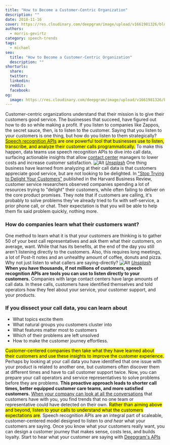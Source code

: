 ```yaml
---
title: "How to Become a Customer-Centric Organization"
description: ""
date: 2018-11-16
cover: https://res.cloudinary.com/deepgram/image/upload/v1661981326/blog/how-to-become-a-customer-centric-organization/how-to-become-customer-centric%402x.jpg
authors:
  - morris-gevirtz
category: speech-trends
tags:
  - michael
seo:
  title: "How to Become a Customer-Centric Organization"
  description: ""
shorturls:
  share: 
  twitter: 
  linkedin: 
  reddit: 
  facebook: 
og:
  image: https://res.cloudinary.com/deepgram/image/upload/v1661981326/blog/how-to-become-a-customer-centric-organization/how-to-become-customer-centric%402x.jpg
---
```


Customer-centric organizations understand that their mission is to give their customers good service. The businesses that succeed, have figured out how to do so while making a profit. If you listen to companies like Zappos, the secret sauce, then, is to listen to the customer. Saying that you listen to your customers is one thing, but how do you listen to them strategically? <mark>[Speech recognition APIs](https://www.deepgram.com/) are one powerful tool that businesses use to listen, transcribe, and analyze their customer calls programmatically.</mark> To make this happen, data teams use speech recognition APIs to dive into call data, surfacing actionable insights that allow [contact center](https://deepgram.com/solutions/contact-centers/) managers to lower costs and increase customer satisfaction. ![Alt](https://res.cloudinary.com/deepgram/image/upload/v1661976764/blog/how-to-become-a-customer-centric-organization/tanialee-gonzalez-791790-unsplash.jpg) _[Unsplash](https://unsplash.com/photos/rDs8xeljOwc)_ One thing business have learned from analyzing at their call data is that customers appreciate good service, but are not looking to be delighted. In ["Stop Trying to Delight Your Customers"](https://hbr.org/2010/07/stop-trying-to-delight-your-customers) published in the Harvard Business Review, customer service researchers observed companies spending a lot of resources trying to "delight" their customers, while often failing to deliver on the core product promises. They note that if customers are calling, it's probably to solve problems they've already tried to fix with self-service, a prior phone call, or chat. Their expectation is that you will be able to help them fix said problem quickly, nothing more.

### How do companies learn what their customers want?

One method to learn what it is that your customers are thinking is to gather 50 of your best call representatives and ask them what their customers, on average, want. While that has its benefits, at the end of the day you still aren't listening directly to the customers. Also, this requires long meetings, a lot of Post-It notes and an unhealthy amount of coffee, donuts and pizza. Why not just listen to what callers are saying-directly? ![Alt](https://res.cloudinary.com/deepgram/image/upload/v1661976765/blog/how-to-become-a-customer-centric-organization/roman-kraft-669711-unsplash.jpg) _[Unsplash](https://images.unsplash.com/photo-1526547319484-63dce467060b?ixlib=rb-0.3.5&ixid=eyJhcHBfaWQiOjEyMDd9&s=8afae1b017a419d306cbf2605def0b55&auto=format&fit=crop&w=800&q=60)_ **When you have thousands, if not millions of customers, speech recognition APIs are tools you can use to listen directly to your customers.** Companies with large contact centers have large amounts of call data. In these calls, customers have identified themselves and told operators how they feel about your service, your customer support, and your products.

### If you dissect your call data, you can learn about

*   What topics excite them
*   What natural groups you customers cluster into
*   What features matter most to customers
*   Which of their problems are left unsolved
*   How to make the customer journey effortless.

<mark>Customer-centered companies then take what they have learned about their customers and use these insights to improve the customer experience.</mark> Perhaps by looking at your call data you have identified that one issue with your product is related to another one, but customers often discover them at different times and have to call customer support twice. Now, you can prepare your call operators and service representatives to solve problems before they are problems. **This proactive approach leads to shorter call times, better equipped customer care teams, and more satisfied customers.** [When your company can look at all the conversations](https://blog.deepgram.com/customer-story-rideshare-smartrhino-deepgram/) that customers have with you, you find trends that no one team or representative could have detected on their own. <mark>Rather than aiming above and beyond, listen to your calls to understand what the customers expectations are</mark>. Speech recognition APIs are an integral part of scaleable, customer-centered model designed to listen to _and hear_ what your customers are saying. Once you know what your customers really want, you can design a customer journey that makes sense, costs less, and builds loyalty. Start to hear what your customer are saying with [Deepgram's APIs](https://developers.deepgram.com/)
